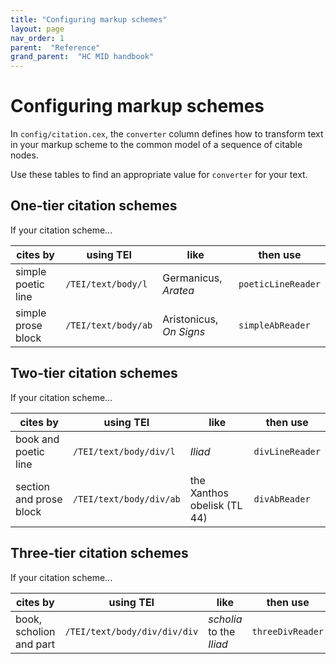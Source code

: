 ```yaml
---
title: "Configuring markup schemes"
layout: page
nav_order: 1
parent:  "Reference"
grand_parent:  "HC MID handbook"
---
```



# Configuring markup schemes

In `config/citation.cex`, the `converter` column defines how to transform text in your markup scheme to the common model of a sequence of citable nodes.

Use these tables to find an appropriate value for `converter` for your text.

## One-tier citation schemes


If your citation scheme...

| cites by | using TEI | like | then use | 
| --- | --- | --- | --- |
| simple poetic line | `/TEI/text/body/l` | Germanicus, *Aratea* | `poeticLineReader`|
| simple prose block | `/TEI/text/body/ab` | Aristonicus, *On Signs* | `simpleAbReader`|

## Two-tier citation schemes

If your citation scheme...

| cites by | using TEI | like | then use | 
| --- | --- | --- | --- |
| book and poetic line | `/TEI/text/body/div/l` | *Iliad* | `divLineReader`|
| section and  prose block | `/TEI/text/body/div/ab` | the Xanthos obelisk (TL 44) | `divAbReader`|


## Three-tier citation schemes

If your citation scheme...

| cites by | using TEI | like | then use | 
| --- | --- | --- | --- |
| book, scholion and part | `/TEI/text/body/div/div/div` | *scholia* to the *Iliad* | `threeDivReader`|

